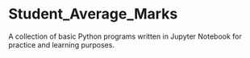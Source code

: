 # Student_Average_Marks
A collection of basic Python programs written in Jupyter Notebook for practice and learning purposes.

